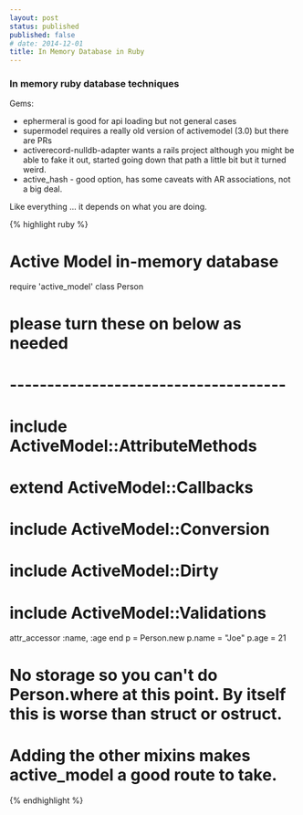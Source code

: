 ```yaml
---
layout: post
status: published
published: false
# date: 2014-12-01
title: In Memory Database in Ruby
---
```


### In memory ruby database techniques

Gems:

* ephermeral is good for api loading but not general cases
* supermodel requires a really old version of activemodel (3.0) but there are PRs
* activerecord-nulldb-adapter wants a rails project although you might be able to fake it out, started going down that path a little bit but it turned weird.
* active_hash - good option, has some caveats with AR associations, not a big deal.

Like everything ... it depends on what you are doing.

{% highlight ruby %}
# Active Model in-memory database
require 'active_model'
class Person
  # please turn these on below as needed
  # -------------------------------------
  # include ActiveModel::AttributeMethods
  # extend ActiveModel::Callbacks
  # include ActiveModel::Conversion
  # include ActiveModel::Dirty
  # include ActiveModel::Validations

  attr_accessor :name, :age
end
p = Person.new
p.name = "Joe"
p.age = 21

# No storage so you can't do Person.where at this point.  By itself this is worse than struct or ostruct.
# Adding the other mixins makes active_model a good route to take.
{% endhighlight %}


